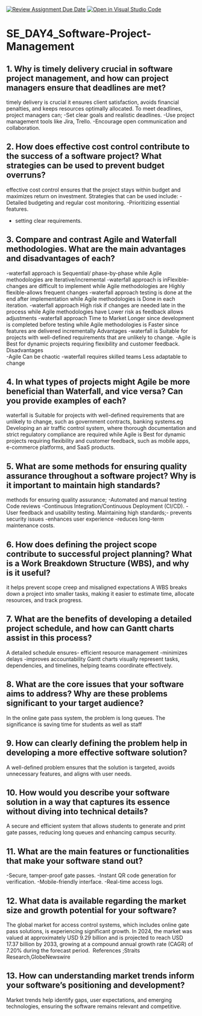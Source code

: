 [![Review Assignment Due Date](https://classroom.github.com/assets/deadline-readme-button-22041afd0340ce965d47ae6ef1cefeee28c7c493a6346c4f15d667ab976d596c.svg)](https://classroom.github.com/a/9pw6JKcu)
[![Open in Visual Studio Code](https://classroom.github.com/assets/open-in-vscode-2e0aaae1b6195c2367325f4f02e2d04e9abb55f0b24a779b69b11b9e10269abc.svg)](https://classroom.github.com/online_ide?assignment_repo_id=18922929&assignment_repo_type=AssignmentRepo)
# SE_DAY4_Software-Project-Management
## 1. Why is timely delivery crucial in software project management, and how can project managers ensure that deadlines are met?

timely delivery is crucial it ensures client satisfaction, avoids financial penalties, and keeps resources optimally allocated. 
To meet deadlines, project managers can;
-Set clear goals and realistic deadlines.
-Use project management tools like Jira, Trello.
-Encourage open communication and collaboration.

## 2. How does effective cost control contribute to the success of a software project? What strategies can be used to prevent budget overruns?

effective cost control ensures that the project stays within budget and maximizes return on investment. 
Strategies that can be used include:
-Detailed budgeting and regular cost monitoring.
-Prioritizing essential features.
- setting clear requirements.

## 3. Compare and contrast Agile and Waterfall methodologies. What are the main advantages and disadvantages of each?

-waterfall approach is Sequential/ phase-by-phase while Agile methodologies are Iterative/incremental
-waterfall approach is inFlexible- changes are difficult to implement while Agile methodologies are Highly flexible-allows frequent changes 
-waterfall approach testing is done at the end after implementation while Agile methodologies is Done in each iteration.
-waterfall approach High risk if changes are needed late in the process while Agile methodologies have Lower risk as feedback allows adjustments 
-waterfall approach Time to Market Longer since development is completed before testing while Agile methodologies is Faster since features are delivered incrementally
Advantages
-waterfall is Suitable for projects with well-defined requirements that are unlikely to change.
-Agile is Best for dynamic projects requiring flexibility and customer feedback.
Disadvantages	
-Agile Can be chaotic
-waterfall requires skilled teams	Less adaptable to change

## 4. In what types of projects might Agile be more beneficial than Waterfall, and vice versa? Can you provide examples of each?

waterfall is Suitable for projects with well-defined requirements that are unlikely to change, such as government contracts, banking systems.eg Developing an air traffic control system, where thorough documentation and strict regulatory compliance are required while Agile is Best for dynamic projects requiring flexibility and customer feedback, such as mobile apps, e-commerce platforms, and SaaS products.

## 5. What are some methods for ensuring quality assurance throughout a software project? Why is it important to maintain high standards?

methods for ensuring quality assurance;
-Automated and manual testing
Code reviews
-Continuous Integration/Continuous Deployment (CI/CD).
-User feedback and usability testing.
Maintaining high standards;- prevents security issues
-enhances user experience
-reduces long-term maintenance costs.

## 6. How does defining the project scope contribute to successful project planning? What is a Work Breakdown Structure (WBS), and why is it useful?

it helps prevent scope creep and misaligned expectations
A WBS breaks down a project into smaller tasks, making it easier to estimate time, allocate resources, and track progress.

## 7. What are the benefits of developing a detailed project schedule, and how can Gantt charts assist in this process?

A detailed schedule ensures- efficient resource management
-minimizes delays
-improves accountability
Gantt charts visually represent tasks, dependencies, and timelines, helping teams coordinate effectively.

## 8. What are the core issues that your software aims to address? Why are these problems significant to your target audience?

In the online gate pass system, the problem is long queues.
The significance is saving time for students as well as staff

## 9. How can clearly defining the problem help in developing a more effective software solution?

A well-defined problem ensures that the solution is targeted, avoids unnecessary features, and aligns with user needs.

## 10. How would you describe your software solution in a way that captures its essence without diving into technical details?

A secure and efficient system that allows students to generate and print gate passes, reducing long queues and enhancing campus security.

## 11. What are the main features or functionalities that make your software stand out?

-Secure, tamper-proof gate passes.
-Instant QR code generation for verification.
-Mobile-friendly interface.
-Real-time access logs.

## 12. What data is available regarding the market size and growth potential for your software?

The global market for access control systems, which includes online gate pass solutions, is experiencing significant growth. In 2024, the market was valued at approximately USD 9.29 billion and is projected to reach USD 17.37 billion by 2033, growing at a compound annual growth rate (CAGR) of 7.20% during the forecast period. ​
References ;Straits Research,GlobeNewswire


## 13. How can understanding market trends inform your software’s positioning and development?

Market trends help identify gaps, user expectations, and emerging technologies, ensuring the software remains relevant and competitive.
